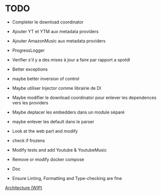 # TODO

- Completer le download coordinator
- Ajouter YT et YTM aux metadata providers
- Ajouter AmazonMusic aux metadata providers
- ProgressLogger

- Verifier s'il y a des mises à jour a faire par rapport a spotdl

- Better exceptions
- maybe better inversion of control
- Maybe utiliser Injector comme librairie de DI
- Maybe modifier le download coordinator pour enlever les dependences vers les providers
- Maybe deplacer les embedders dans un module séparé

- maybe enlever les default dans le parser
- Look at the web part and modify
- check if frozens
- Modify tests and add Youtube & YoutubeMusic
- Remove or modify docker compose
- Doc
- Ensure Linting, Formatting and Type-checking are fine

[Architecture (WIP)](https://whimsical.com/musicdl-CvXaY9G7ow63Nmc3CyfTnF)
